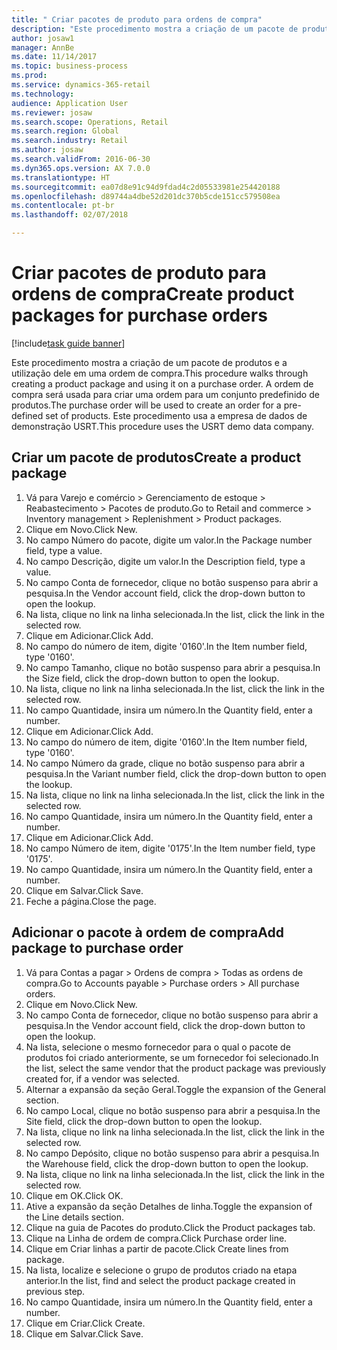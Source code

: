 ```yaml
--- 
title: " Criar pacotes de produto para ordens de compra"
description: "Este procedimento mostra a criação de um pacote de produtos e a utilização dele em uma ordem de compra."
author: josaw1
manager: AnnBe
ms.date: 11/14/2017
ms.topic: business-process
ms.prod: 
ms.service: dynamics-365-retail
ms.technology: 
audience: Application User
ms.reviewer: josaw
ms.search.scope: Operations, Retail
ms.search.region: Global
ms.search.industry: Retail
ms.author: josaw
ms.search.validFrom: 2016-06-30
ms.dyn365.ops.version: AX 7.0.0
ms.translationtype: HT
ms.sourcegitcommit: ea07d8e91c94d9fdad4c2d05533981e254420188
ms.openlocfilehash: d89744a4dbe52d201dc370b5cde151cc579508ea
ms.contentlocale: pt-br
ms.lasthandoff: 02/07/2018

---
```

# <a name="create-product-packages-for-purchase-orders"></a><span data-ttu-id="769b1-103"> Criar pacotes de produto para ordens de compra</span><span class="sxs-lookup"><span data-stu-id="769b1-103">Create product packages for purchase orders</span></span>

[!include[task guide banner](../includes/task-guide-banner.md)]

<span data-ttu-id="769b1-104">Este procedimento mostra a criação de um pacote de produtos e a utilização dele em uma ordem de compra.</span><span class="sxs-lookup"><span data-stu-id="769b1-104">This procedure walks through creating a product package and using it on a purchase order.</span></span> <span data-ttu-id="769b1-105">A ordem de compra será usada para criar uma ordem para um conjunto predefinido de produtos.</span><span class="sxs-lookup"><span data-stu-id="769b1-105">The purchase order will be used to create an order for a pre-defined set of products.</span></span> <span data-ttu-id="769b1-106">Este procedimento usa a empresa de dados de demonstração USRT.</span><span class="sxs-lookup"><span data-stu-id="769b1-106">This procedure uses the USRT demo data company.</span></span>


## <a name="create-a-product-package"></a><span data-ttu-id="769b1-107">Criar um pacote de produtos</span><span class="sxs-lookup"><span data-stu-id="769b1-107">Create a product package</span></span>
1. <span data-ttu-id="769b1-108">Vá para Varejo e comércio > Gerenciamento de estoque > Reabastecimento > Pacotes de produto.</span><span class="sxs-lookup"><span data-stu-id="769b1-108">Go to Retail and commerce > Inventory management > Replenishment > Product packages.</span></span>
2. <span data-ttu-id="769b1-109">Clique em Novo.</span><span class="sxs-lookup"><span data-stu-id="769b1-109">Click New.</span></span>
3. <span data-ttu-id="769b1-110">No campo Número do pacote, digite um valor.</span><span class="sxs-lookup"><span data-stu-id="769b1-110">In the Package number field, type a value.</span></span>
4. <span data-ttu-id="769b1-111">No campo Descrição, digite um valor.</span><span class="sxs-lookup"><span data-stu-id="769b1-111">In the Description field, type a value.</span></span>
5. <span data-ttu-id="769b1-112">No campo Conta de fornecedor, clique no botão suspenso para abrir a pesquisa.</span><span class="sxs-lookup"><span data-stu-id="769b1-112">In the Vendor account field, click the drop-down button to open the lookup.</span></span>
6. <span data-ttu-id="769b1-113">Na lista, clique no link na linha selecionada.</span><span class="sxs-lookup"><span data-stu-id="769b1-113">In the list, click the link in the selected row.</span></span>
7. <span data-ttu-id="769b1-114">Clique em Adicionar.</span><span class="sxs-lookup"><span data-stu-id="769b1-114">Click Add.</span></span>
8. <span data-ttu-id="769b1-115">No campo do número de item, digite '0160'.</span><span class="sxs-lookup"><span data-stu-id="769b1-115">In the Item number field, type '0160'.</span></span>
9. <span data-ttu-id="769b1-116">No campo Tamanho, clique no botão suspenso para abrir a pesquisa.</span><span class="sxs-lookup"><span data-stu-id="769b1-116">In the Size field, click the drop-down button to open the lookup.</span></span>
10. <span data-ttu-id="769b1-117">Na lista, clique no link na linha selecionada.</span><span class="sxs-lookup"><span data-stu-id="769b1-117">In the list, click the link in the selected row.</span></span>
11. <span data-ttu-id="769b1-118">No campo Quantidade, insira um número.</span><span class="sxs-lookup"><span data-stu-id="769b1-118">In the Quantity field, enter a number.</span></span>
12. <span data-ttu-id="769b1-119">Clique em Adicionar.</span><span class="sxs-lookup"><span data-stu-id="769b1-119">Click Add.</span></span>
13. <span data-ttu-id="769b1-120">No campo do número de item, digite '0160'.</span><span class="sxs-lookup"><span data-stu-id="769b1-120">In the Item number field, type '0160'.</span></span>
14. <span data-ttu-id="769b1-121">No campo Número da grade, clique no botão suspenso para abrir a pesquisa.</span><span class="sxs-lookup"><span data-stu-id="769b1-121">In the Variant number field, click the drop-down button to open the lookup.</span></span>
15. <span data-ttu-id="769b1-122">Na lista, clique no link na linha selecionada.</span><span class="sxs-lookup"><span data-stu-id="769b1-122">In the list, click the link in the selected row.</span></span>
16. <span data-ttu-id="769b1-123">No campo Quantidade, insira um número.</span><span class="sxs-lookup"><span data-stu-id="769b1-123">In the Quantity field, enter a number.</span></span>
17. <span data-ttu-id="769b1-124">Clique em Adicionar.</span><span class="sxs-lookup"><span data-stu-id="769b1-124">Click Add.</span></span>
18. <span data-ttu-id="769b1-125">No campo Número de item, digite '0175'.</span><span class="sxs-lookup"><span data-stu-id="769b1-125">In the Item number field, type '0175'.</span></span>
19. <span data-ttu-id="769b1-126">No campo Quantidade, insira um número.</span><span class="sxs-lookup"><span data-stu-id="769b1-126">In the Quantity field, enter a number.</span></span>
20. <span data-ttu-id="769b1-127">Clique em Salvar.</span><span class="sxs-lookup"><span data-stu-id="769b1-127">Click Save.</span></span>
21. <span data-ttu-id="769b1-128">Feche a página.</span><span class="sxs-lookup"><span data-stu-id="769b1-128">Close the page.</span></span>

## <a name="add-package-to-purchase-order"></a><span data-ttu-id="769b1-129">Adicionar o pacote à ordem de compra</span><span class="sxs-lookup"><span data-stu-id="769b1-129">Add package to purchase order</span></span>
1. <span data-ttu-id="769b1-130">Vá para Contas a pagar > Ordens de compra > Todas as ordens de compra.</span><span class="sxs-lookup"><span data-stu-id="769b1-130">Go to Accounts payable > Purchase orders > All purchase orders.</span></span>
2. <span data-ttu-id="769b1-131">Clique em Novo.</span><span class="sxs-lookup"><span data-stu-id="769b1-131">Click New.</span></span>
3. <span data-ttu-id="769b1-132">No campo Conta de fornecedor, clique no botão suspenso para abrir a pesquisa.</span><span class="sxs-lookup"><span data-stu-id="769b1-132">In the Vendor account field, click the drop-down button to open the lookup.</span></span>
4. <span data-ttu-id="769b1-133">Na lista, selecione o mesmo fornecedor para o qual o pacote de produtos foi criado anteriormente, se um fornecedor foi selecionado.</span><span class="sxs-lookup"><span data-stu-id="769b1-133">In the list, select the same vendor that the product package was previously created for, if a vendor was selected.</span></span>
5. <span data-ttu-id="769b1-134">Alternar a expansão da seção Geral.</span><span class="sxs-lookup"><span data-stu-id="769b1-134">Toggle the expansion of the General section.</span></span>
6. <span data-ttu-id="769b1-135">No campo Local, clique no botão suspenso para abrir a pesquisa.</span><span class="sxs-lookup"><span data-stu-id="769b1-135">In the Site field, click the drop-down button to open the lookup.</span></span>
7. <span data-ttu-id="769b1-136">Na lista, clique no link na linha selecionada.</span><span class="sxs-lookup"><span data-stu-id="769b1-136">In the list, click the link in the selected row.</span></span>
8. <span data-ttu-id="769b1-137">No campo Depósito, clique no botão suspenso para abrir a pesquisa.</span><span class="sxs-lookup"><span data-stu-id="769b1-137">In the Warehouse field, click the drop-down button to open the lookup.</span></span>
9. <span data-ttu-id="769b1-138">Na lista, clique no link na linha selecionada.</span><span class="sxs-lookup"><span data-stu-id="769b1-138">In the list, click the link in the selected row.</span></span>
10. <span data-ttu-id="769b1-139">Clique em OK.</span><span class="sxs-lookup"><span data-stu-id="769b1-139">Click OK.</span></span>
11. <span data-ttu-id="769b1-140">Ative a expansão da seção Detalhes de linha.</span><span class="sxs-lookup"><span data-stu-id="769b1-140">Toggle the expansion of the Line details section.</span></span>
12. <span data-ttu-id="769b1-141">Clique na guia de Pacotes do produto.</span><span class="sxs-lookup"><span data-stu-id="769b1-141">Click the Product packages tab.</span></span>
13. <span data-ttu-id="769b1-142">Clique na Linha de ordem de compra.</span><span class="sxs-lookup"><span data-stu-id="769b1-142">Click Purchase order line.</span></span>
14. <span data-ttu-id="769b1-143">Clique em Criar linhas a partir de pacote.</span><span class="sxs-lookup"><span data-stu-id="769b1-143">Click Create lines from package.</span></span>
15. <span data-ttu-id="769b1-144">Na lista, localize e selecione o grupo de produtos criado na etapa anterior.</span><span class="sxs-lookup"><span data-stu-id="769b1-144">In the list, find and select the product package created in previous step.</span></span>
16. <span data-ttu-id="769b1-145">No campo Quantidade, insira um número.</span><span class="sxs-lookup"><span data-stu-id="769b1-145">In the Quantity field, enter a number.</span></span>
17. <span data-ttu-id="769b1-146">Clique em Criar.</span><span class="sxs-lookup"><span data-stu-id="769b1-146">Click Create.</span></span>
18. <span data-ttu-id="769b1-147">Clique em Salvar.</span><span class="sxs-lookup"><span data-stu-id="769b1-147">Click Save.</span></span>



